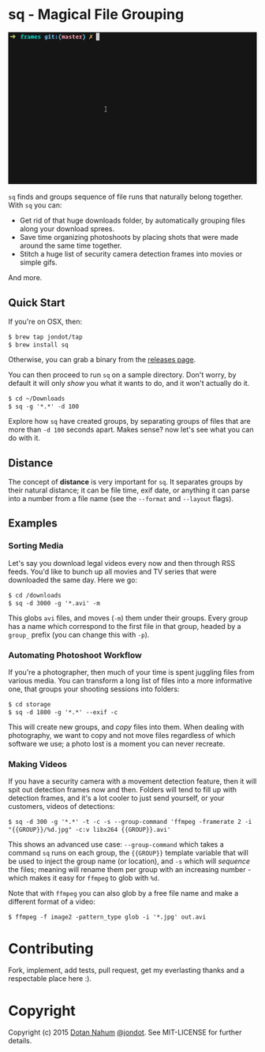 # sq - Magical File Grouping

![](sq-in-action.gif)

`sq` finds and groups sequence of file runs that naturally belong together.
With `sq` you can:

* Get rid of that huge downloads folder, by automatically grouping files along
  your download sprees.
* Save time organizing photoshoots by placing shots that were made around the
  same time together.
* Stitch a huge list of security camera detection frames into movies or simple gifs.

And more.

## Quick Start

If you're on OSX, then:

```
$ brew tap jondot/tap
$ brew install sq
```

Otherwise, you can grab a binary from the [releases page](https://github.com/jondot/sq/releases).

You can then proceed to run `sq` on a sample directory. Don't worry, by default
it will only *show* you what it wants to do, and it won't actually do it.

```
$ cd ~/Downloads
$ sq -g '*.*' -d 100
```

Explore how `sq` have created groups, by separating groups of files that are
more than `-d 100` seconds apart. Makes sense? now let's see what you can do
with it.


## Distance

The concept of **distance** is very important for `sq`. It separates groups by their
natural distance; it can be file time, exif date, or anything it can parse into
a number from a file name (see the `--format` and `--layout` flags).

## Examples

### Sorting Media

Let's say you download legal videos every now and then through RSS feeds. You'd like
to bunch up all movies and TV series that were downloaded the same day. Here we go:

```
$ cd /downloads
$ sq -d 3000 -g '*.avi' -m
```

This globs `avi` files, and moves (`-m`) them
under their groups. Every group has a name which
correspond to the first file in that group,
headed by a `group_` prefix (you can change this
with `-p`).

### Automating Photoshoot Workflow

If you're a photographer, then much of your time is spent juggling files from
various media. You can transform a long list of files into a more informative one,
that groups your shooting sessions into folders:

```
$ cd storage
$ sq -d 1800 -g '*.*' --exif -c
```

This will create new groups, and *copy* files into them. When dealing with
photography, we want to copy and not move files regardless of which software we
use; a photo lost is a moment you can never recreate.


### Making Videos

If you have a security camera with a movement detection feature, then it will spit out
detection frames now and then. Folders will tend to fill up with detection frames,
and it's a lot cooler to just send yourself, or your customers, videos of detections:

```
$ sq -d 300 -g '*.*' -t -c -s --group-command 'ffmpeg -framerate 2 -i "{{GROUP}}/%d.jpg" -c:v libx264 {{GROUP}}.avi'
```

This shows an advanced use case: `--group-command` which takes a command `sq`
runs on each group, the `{{GROUP}}` template variable that will be used to
inject the group name (or location), and `-s` which will *sequence* the files;
meaning will rename them per group with an increasing number - which makes it
easy for `ffmpeg` to glob with `%d`.

Note that with `ffmpeg` you can also glob by a free file name and make a
different format of a video:

```
$ ffmpeg -f image2 -pattern_type glob -i '*.jpg' out.avi
```



# Contributing

Fork, implement, add tests, pull request, get my everlasting thanks and a respectable place here :).


# Copyright

Copyright (c) 2015 [Dotan Nahum](http://gplus.to/dotan) [@jondot](http://twitter.com/jondot). See MIT-LICENSE for further details.



